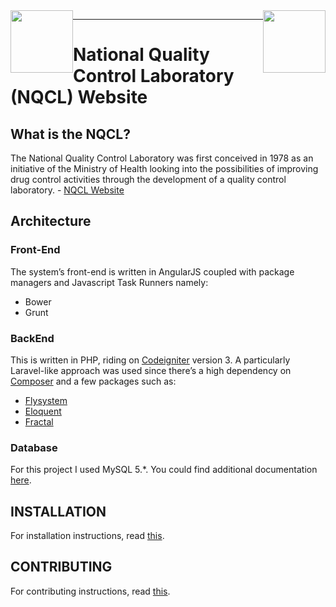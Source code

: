 <img width=100px src=http://nqcl.go.ke/app/images/logo/coat_of_arms.png style=width:100px;float:left;display:inline-block/>
<img width=80px style=width:100px;float:right src=http://nqcl.go.ke/app/images/logo/NQCL_logo.png />

***

# National Quality Control Laboratory (NQCL) Website
## What is the NQCL?
The National Quality Control Laboratory was first conceived in 1978 as an initiative of the Ministry of Health looking into the possibilities of improving drug control activities through the development of a quality control laboratory. - [NQCL Website](http://nqcl.go.ke/)

## Architecture
### Front-End
The system’s front-end is written in AngularJS coupled with package managers and Javascript Task Runners namely:
+ Bower
+ Grunt

### BackEnd
This is written in PHP, riding on [Codeigniter](https://github.com/bcit-ci/CodeIgniter) version 3.
A particularly Laravel-like approach was used since there’s a high dependency on [Composer](https://getcomposer.org/) and a few packages such as:
+ [Flysystem](http://flysystem.thephpleague.com/)
+ [Eloquent](https://laravel.com/docs/5.1/eloquent)
+ [Fractal](http://fractal.thephpleague.com/transformers/)

### Database
For this project I used MySQL 5.*.
You could find additional documentation [here](https://dev.mysql.com/doc/).

## INSTALLATION
For installation instructions, read [this](INSTALL.md).

## CONTRIBUTING
For contributing instructions, read [this](CONTRIBUTING.md).
